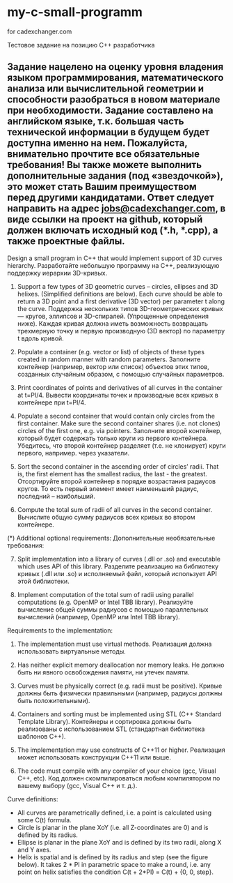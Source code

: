 # my-c-small-programm
for cadexchanger.com

Тестовое задание на позицию C++ разработчика

Задание нацелено на оценку уровня владения языком программирования, математического анализа
или вычислительной геометрии и способности разобраться в новом материале при необходимости.
Задание составлено на английском языке, т.к. большая часть технической информации в будущем
будет доступна именно на нем.
Пожалуйста, внимательно прочтите все обязательные требования! Вы также можете выполнить
дополнительные задания (под «звездочкой»), это может стать Вашим преимуществом перед другими
кандидатами.
Ответ следует направить на адрес jobs@cadexchanger.com, в виде ссылки на проект на github,
который должен включать исходный код (*.h, *.cpp), а также проектные файлы.
-----------------------------------------------

Design a small program in C++ that would implement support of 3D curves hierarchy.
Разработайте небольшую программу на C++, реализующую поддержку иерархии 3D-кривых.

1. Support a few types of 3D geometric curves – circles, ellipses and 3D helixes. (Simplified
definitions are below). Each curve should be able to return a 3D point and a first derivative (3D
vector) per parameter t along the curve.
   Поддержка нескольких типов 3D-геометрических кривых — кругов, эллипсов и 3D-спиралей. (Упрощенные
определения ниже). Каждая кривая должна иметь возможность возвращать трехмерную точку и первую производную (3D
вектор) по параметру t вдоль кривой.

2. Populate a container (e.g. vector or list) of objects of these types created in random manner with
random parameters.
   Заполните контейнер (например, вектор или список) объектов этих типов, созданных случайным образом, с помощью
случайных параметров.

3. Print coordinates of points and derivatives of all curves in the container at t=PI/4.
   Вывести координаты точек и производные всех кривых в контейнере при t=PI/4.

4. Populate a second container that would contain only circles from the first container. Make sure the
second container shares (i.e. not clones) circles of the first one, e.g. via pointers.
   Заполните второй контейнер, который будет содержать только круги из первого контейнера. Убедитесь, что
второй контейнер разделяет (т.е. не клонирует) круги первого, например. через указатели.

5. Sort the second container in the ascending order of circles’ radii. That is, the first element has the
smallest radius, the last - the greatest.
   Отсортируйте второй контейнер в порядке возрастания радиусов кругов. То есть первый элемент имеет
наименьший радиус, последний – наибольший.

6. Compute the total sum of radii of all curves in the second container.
   Вычислите общую сумму радиусов всех кривых во втором контейнере.

(*) Additional optional requirements:
    Дополнительные необязательные требования:

7. Split implementation into a library of curves (.dll or .so) and executable which uses API of this
library.
   Разделите реализацию на библиотеку кривых (.dll или .so) и исполняемый файл, который использует API этой
библиотеки.

8. Implement computation of the total sum of radii using parallel computations (e.g. OpenMP or Intel
TBB library).
   Реализуйте вычисление общей суммы радиусов с помощью параллельных вычислений (например, OpenMP или Intel TBB 
library).


Requirements to the implementation:

1. The implementation must use virtual methods.
   Реализация должна использовать виртуальные методы.

2. Has neither explicit memory deallocation nor memory leaks.
   Не должно быть ни явного освобождения памяти, ни утечек памяти.

3. Curves must be physically correct (e.g. radii must be positive).
   Кривые должны быть физически правильными (например, радиусы должны быть положительными).

4. Containers and sorting must be implemented using STL (C++ Standard Template Library).
   Контейнеры и сортировка должны быть реализованы с использованием STL (стандартная библиотека шаблонов C++).

5. The implementation may use constructs of C++11 or higher.
   Реализация может использовать конструкции C++11 или выше.

6. The code must compile with any compiler of your choice (gcc, Visual C++, etc).
   Код должен скомпилироваться любым компилятором по вашему выбору (gcc, Visual C++ и т. д.).

Curve definitions:

- All curves are parametrically defined, i.e. a point is calculated using some C(t) formula.
- Circle is planar in the plane XoY (i.e. all Z-coordinates are 0) and is defined by its radius.
- Ellipse is planar in the plane XoY and is defined by its two radii, along X and Y axes.
- Helix is spatial and is defined by its radius and step (see the figure below). It takes 2 * PI in
parametric space to make a round, i.e. any point on helix satisfies the condition C(t + 2*PI) = C(t) +
{0, 0, step}.
